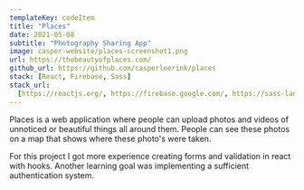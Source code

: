 ```yaml
---
templateKey: codeItem
title: "Places"
date: 2021-05-08
subtitle: "Photography Sharing App"
image: casper-website/places-screenshot1.png
url: https://thebeautyofplaces.com/
github_url: https://github.com/casperleerink/places
stack: [React, Firebase, Sass]
stack_url:
  [https://reactjs.org/, https://firebase.google.com/, https://sass-lang.com/]
---
```


Places is a web application where people can upload photos and videos of unnoticed or beautiful things all around them. People can see these photos on a map that shows where these photo's were taken.

For this project I got more experience creating forms and validation in react with hooks. Another learning goal was implementing a sufficient authentication system.
